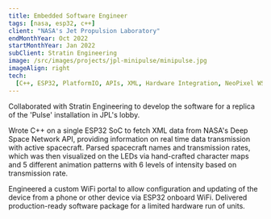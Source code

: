 ```yaml
---
title: Embedded Software Engineer
tags: [nasa, esp32, c++]
client: "NASA's Jet Propulsion Laboratory"
endMonthYear: Oct 2022
startMonthYear: Jan 2022
subClient: Stratin Engineering
image: /src/images/projects/jpl-minipulse/minipulse.jpg
imageAlign: right
tech:
  [C++, ESP32, PlatformIO, APIs, XML, Hardware Integration, NeoPixel WS2812B LEDs, FastLED, Wifi]
---
```


Collaborated with Stratin Engineering to develop the software for a replica of the 'Pulse' installation in JPL's lobby.

Wrote C++ on a single ESP32 SoC to fetch XML data from NASA's Deep Space Network API, providing information on real time data transmission with active spacecraft. Parsed spacecraft names and transmission rates, which was then visualized on the LEDs via hand-crafted character maps and 5 different animation patterns with 6 levels of intensity based on transmission rate.

Engineered a custom WiFi portal to allow configuration and updating of the device from a phone or other device via ESP32 onboard WiFi. Delivered production-ready software package for a limited hardware run of units.
